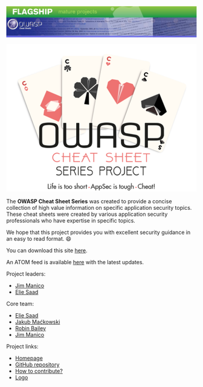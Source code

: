 ![OWASPHeader](assets/Preface_Cheatsheet_Header.png)

![ProjectLogoOfficial](assets/Preface_Cheatsheet_Logo.png)

The **OWASP Cheat Sheet Series** was created to provide a concise collection of high value information on specific application security topics. These cheat sheets were created by various application security professionals who have expertise in specific topics.

We hope that this project provides you with excellent security guidance in an easy to read format. :smile:

You can download this site [here](bundle.zip).

An ATOM feed is available [here](News.xml) with the latest updates.

Project leaders:

- [Jim Manico](https://github.com/jmanico)
- [Elie Saad](https://github.com/ThunderSon)

Core team:

- [Elie Saad](https://github.com/ThunderSon)
- [Jakub Maćkowski](https://github.com/mackowski)
- [Robin Bailey](https://github.com/rbsec)
- [Jim Manico](https://github.com/jmanico)

Project links:

- [Homepage](https://owasp.org/www-project-cheat-sheets/)
- [GitHub repository](https://github.com/OWASP/CheatSheetSeries)
- [How to contribute?](https://github.com/OWASP/CheatSheetSeries/blob/master/CONTRIBUTING.md)
- [Logo](https://github.com/OWASP/owasp-swag/tree/master/projects/cheat-sheet-series)
